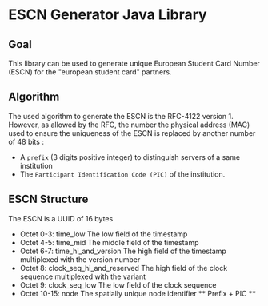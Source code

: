 # ESCN Generator Java Library

## Goal
This library can be used to generate unique European Student Card Number (ESCN) for the "european student card" partners.

## Algorithm

The used algorithm to generate the ESCN is the RFC-4122 version 1. However, as allowed by the RFC, the number the physical address (MAC) used to ensure the uniqueness of the ESCN is replaced by another number of 48 bits :

- A ```prefix``` (3 digits positive integer) to distinguish servers of a same institution
- The ```Participant Identification Code (PIC)``` of the institution.  

## ESCN Structure
The ESCN is a UUID of 16 bytes
* Octet 0-3: time_low The low field of the timestamp
* Octet 4-5: time_mid The middle field of the timestamp
* Octet 6-7: time_hi_and_version The high field of the timestamp multiplexed with the version number
* Octet 8: clock_seq_hi_and_reserved The high field of the clock sequence multiplexed with the variant
* Octet 9: clock_seq_low The low field of the clock sequence
* Octet 10-15: node The spatially unique node identifier ** Prefix + PIC ** 
